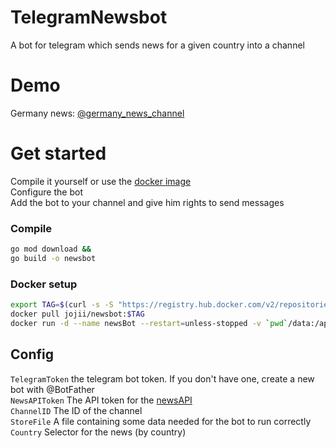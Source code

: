 # TelegramNewsbot
A bot for telegram which sends news for a given country into a channel

# Demo
Germany news: [@germany_news_channel](https://t.me/germany_news_channel)

# Get started
Compile it yourself or use the [docker image](https://hub.docker.com/r/jojii/newsbot)<br>
Configure the bot<br>
Add the bot to your channel and give him rights to send messages

### Compile
```bash
go mod download &&
go build -o newsbot
```

### Docker setup
```bash
export TAG=$(curl -s -S "https://registry.hub.docker.com/v2/repositories/jojii/newsbot/tags/" | jq '.results[]["name"]' -r | sed -n 1p)
docker pull jojii/newsbot:$TAG
docker run -d --name newsBot --restart=unless-stopped -v `pwd`/data:/app/data -v /etc/localtime:/etc/localtime:ro jojii/newsbot:$TAG
```

## Config
`TelegramToken` the telegram bot token. If you don't have one, create a new bot with @BotFather<br>
`NewsAPIToken` The API token for the [newsAPI](https://newsapi.org/)<br>
`ChannelID` The ID of the channel<br>
`StoreFile` A file containing some data needed for the bot to run correctly<br>
`Country` Selector for the news (by country)<br>